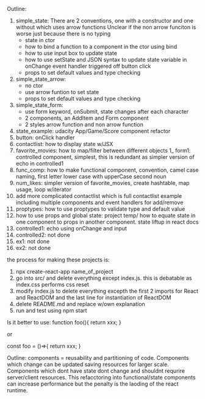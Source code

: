 


Outline:
1) simple_state:
   There are 2 conventions, one with a constructor and one without which uses arrow functions
   Unclear if the non arrow funciton is worse just because there is no typing
   - state in ctor
   - how to bind a function to a component in the ctor using bind
   - how to use input box to update state
   - how to use setState and JSON syntax to update state variable in onChange event handler triggered off button click
   - props to set default values and type checking
1) simple_state_arrow:
   - no ctor
   - use arrow funtion to set state
   - props to set default values and type checking
1) simple_state_form:
   - use form keyword, onSubmit, state changes after each character
   - 2 components, an AddItem and Form component
   - 2 styles arrow function and non arrow function
1) state_example: udacity App/Game/Score component refactor
1) button: onClick handler
1) contactlist: how to display state w/JSX 
1) favorite_movies: how to map/filter between different objects
1_ form1: controlled component, simplest, this is redundant as simpler version of echo in controlled1
1) func_comp: how to make functional component, convention, camel case naming, first letter lower case with upperCase second noun
1) num_likes: simpler version of favorite_movies, create hashtable, map usage, loop w/iterator
1) add more complicated contactlist which is full contactlist example including multiple components and event handlers for add/remove
1) proptypes: how to use proptypes to validate type and default value
1) how to use props and global state: project temp/ how to equate state in one component to props in another component. state liftup in react docs
2) controlled1: echo using onChange and input
3) controlled2: not done
4) ex1: not done
5) ex2: not done


the process for making these projects is:
1) npx create-react-app name_of_project
2) go into src/ and delete everything except index.js. this is debatable as index.css performs css reset
3) modify index.js to delete everything excepth the first 2 imports for React and ReactDOM and the last line for instantiation of ReactDOM
4) delete README.md and replace w/own explanation
5) run and test using npm start


Is it better to use: 
function foo(){
  return xxx;
}

or

const foo = ()=>{
  return xxx;
}


Outline: components = reusability and partitioning of code. Components which change can be updated saving
resources for larger scale. Components which dont have state dont change and shouldnt requrire server/client 
resources. This refacctoring into functional/state components can increase performance but the penalty is the laoding of 
the react runtime. 


